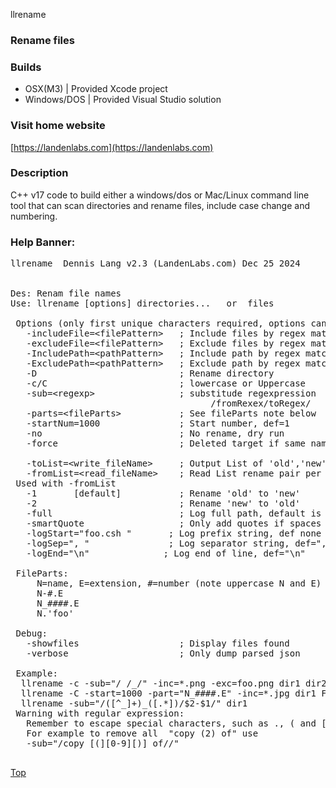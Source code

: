 llrename
### Rename files


### Builds
* OSX(M3)      | Provided Xcode project
* Windows/DOS  | Provided Visual Studio solution
 
### Visit home website
[https://landenlabs.com](https://landenlabs.com)

### Description

C++ v17 code to build either a windows/dos or Mac/Linux command line tool 
that can scan directories and rename files, include case change and numbering.

### Help Banner:
<pre>
llrename  Dennis Lang v2.3 (LandenLabs.com) Dec 25 2024


Des: Renam file names
Use: llrename [options] directories...   or  files

 Options (only first unique characters required, options can be repeated):
   -includeFile=&lt;filePattern>   ; Include files by regex match
   -excludeFile=&lt;filePattern>   ; Exclude files by regex match
   -IncludePath=&lt;pathPattern>   ; Include path by regex match
   -ExcludePath=&lt;pathPattern>   ; Exclude path by regex match
   -D                           ; Rename directory
   -c/C                         ; lowercase or Uppercase
   -sub=&lt;regexp>                ; substitude regexpression
                                      /fromRexex/toRegex/
   -parts=&lt;fileParts>           ; See fileParts note below
   -startNum=1000               ; Start number, def=1
   -no                          ; No rename, dry run
   -force                       ; Deleted target if same name

   -toList=&lt;write_fileName>     ; Output List of 'old','new'
   -fromList=&lt;read_fileName>    ; Read List rename pair per line
 Used with -fromList
   -1       [default]           ; Rename 'old' to 'new'
   -2                           ; Rename 'new' to 'old'
   -full                        ; Log full path, default is relative
   -smartQuote                  ; Only add quotes if spaces in path
   -logStart="foo.csh "       ; Log prefix string, def none
   -logSep=", "               ; Log separator string, def=", "
   -logEnd="\n"              ; Log end of line, def="\n"

 FileParts:
     N=name, E=extension, #=number (note uppercase N and E)
     N-#.E
     N_####.E
     N.'foo'

 Debug:
   -showfiles                   ; Display files found
   -verbose                     ; Only dump parsed json

 Example:
  llrename -c -sub="/ /_/" -inc=*.png -exc=foo.png dir1 dir2
  llrename -C -start=1000 -part="N_####.E" -inc=*.jpg dir1 Foo*.png Bar*.jpg
  llrename -sub="/([^_]+)_([.*])/$2-$1/" dir1
 Warning with regular expression:
   Remember to escape special characters, such as ., ( and [
   For example to remove all  "copy (2) of" use
   -sub="/copy [(][0-9][)] of//"

</pre>

[Top](#top)
